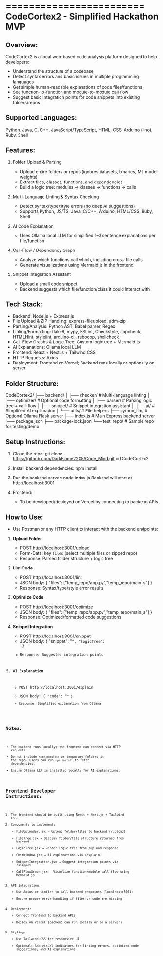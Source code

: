 ========================
CodeCortex2 - Simplified Hackathon MVP
========================

Overview:
---------
CodeCortex2 is a local web-based code analysis platform designed to help developers:

- Understand the structure of a codebase
- Detect syntax errors and basic issues in multiple programming languages
- Get simple human-readable explanations of code files/functions
- See function-to-function and module-to-module call flow
- Suggest basic integration points for code snippets into existing folders/repos

Supported Languages:
--------------------
Python, Java, C, C++, JavaScript/TypeScript, HTML, CSS, Arduino (.ino), Ruby, Shell

Features:
---------
1. Folder Upload & Parsing
   - Upload entire folders or repos (ignores datasets, binaries, ML model weights)
   - Extract files, classes, functions, and dependencies
   - Build a logic tree: modules → classes → functions → calls

2. Multi-Language Linting & Syntax Checking
   - Detect syntax/type/style errors (no deep AI suggestions)
   - Supports Python, JS/TS, Java, C/C++, Arduino, HTML/CSS, Ruby, Shell

3. AI Code Explanation
   - Uses Ollama local LLM for simplified 1–3 sentence explanations per file/function

4. Call-Flow / Dependency Graph
   - Analyze which functions call which, including cross-file calls
   - Generate visualizations using Mermaid.js in the frontend

5. Snippet Integration Assistant
   - Upload a small code snippet
   - Backend suggests which file/function/class it could interact with

Tech Stack:
-----------
- Backend: Node.js + Express.js
- File Upload & ZIP Handling: express-fileupload, adm-zip
- Parsing/Analysis: Python AST, Babel parser, Regex
- Linting/Formatting: flake8, mypy, ESLint, Checkstyle, cppcheck, HTMLHint, stylelint, arduino-cli, rubocop, shellcheck
- Call-Flow Graphs & Logic Tree: Custom logic tree + Mermaid.js
- AI Explanations: Ollama local LLM
- Frontend: React + Next.js + Tailwind CSS
- HTTP Requests: Axios
- Deployment: Frontend on Vercel; Backend runs locally or optionally on server

Folder Structure:
-----------------
CodeCortex2/
├── backend/
│   ├── checker/          # Multi-language linting
│   ├── optimizer/        # Optional code formatting
│   ├── parser/           # Parsing logic tree + call-flow
│   ├── snippet/          # Snippet integration assistant
│   ├── ai/               # Simplified AI explanation
│   └── utils/            # File helpers
├── python_llm/           # Optional Ollama Flask server
├── index.js              # Main Express backend server
├── package.json
├── package-lock.json
└── test_repo/            # Sample repo for testing/demo

Setup Instructions:
-------------------
1. Clone the repo:
   git clone https://github.com/DarkFlame2205/Code_Mind.git
   cd CodeCortex2

2. Install backend dependencies:
   npm install

3. Run the backend server:
   node index.js
   Backend will start at http://localhost:3001

4. Frontend:
   - To be developed/deployed on Vercel by connecting to backend APIs

How to Use:
-----------
- Use Postman or any HTTP client to interact with the backend endpoints:

1. **Upload Folder**
   - POST http://localhost:3001/upload
   - Form-Data: key `files` (select multiple files or zipped repo)
   - Response: Parsed folder structure + logic tree

2. **Lint Code**
   - POST http://localhost:3001/lint
   - JSON body: { "files": ["temp_repo/app.py","temp_repo/main.js"] }
   - Response: Syntax/type/style error results

3. **Optimize Code**
   - POST http://localhost:3001/optimize
   - JSON body: { "files": ["temp_repo/app.py","temp_repo/main.js"] }
   - Response: Optimized/formatted code suggestions

4. **Snippet Integration**
   - POST http://localhost:3001/snippet
   - JSON body: { "snippet": "<code snippet>", "logicTree": <logic tree object> }
   - Response: Suggested integration points

5. **AI Explanation**
   - POST http://localhost:3001/explain
   - JSON body: { "code": "<code string>" }
   - Response: Simplified explanation from Ollama

Notes:
------
- The backend runs locally; the frontend can connect via HTTP requests.
- Do not include `node_modules/` or temporary folders in the repo. Users can run `npm install` to fetch dependencies.
- Ensure Ollama LLM is installed locally for AI explanations.


Frontend Developer Instructions:
--------------------------------
1. The frontend should be built using React + Next.js + Tailwind CSS.
2. Components to implement:
   - FileUploader.jsx → Upload folder/files to backend (/upload)
   - FileTree.jsx → Display folder/file structure returned from backend
   - LogicTree.jsx → Render logic tree from /upload response
   - ChatWindow.jsx → AI explanations via /explain
   - SnippetIntegration.jsx → Suggest integration points via /snippet
   - CallFlowGraph.jsx → Visualize function/module call-flow using Mermaid.js
3. API integration:
   - Use Axios or similar to call backend endpoints (localhost:3001)
   - Ensure proper error handling if files or code are missing
4. Deployment:
   - Connect frontend to backend APIs
   - Deploy on Vercel (backend can run locally or on a server)
5. Styling:
   - Use Tailwind CSS for responsive UI
   - Optional: Add visual indicators for linting errors, optimized code suggestions, and AI explanations

